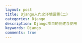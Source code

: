 ```yaml
---
layout: post
title: Django入门之环境设置(二)
categories: Django
description: Django项目的创建与使用
keywords: Django
comments: true
---
```



